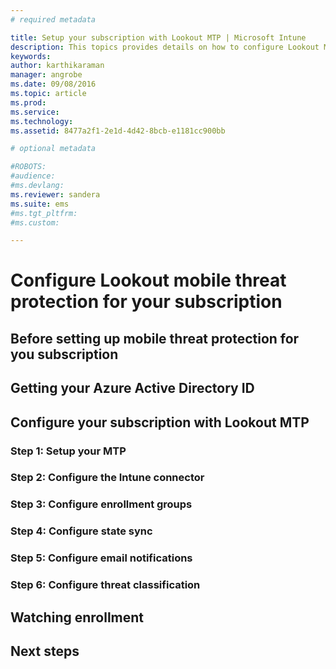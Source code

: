 ```yaml
---
# required metadata

title: Setup your subscription with Lookout MTP | Microsoft Intune
description: This topics provides details on how to configure Lookout MTP.
keywords:
author: karthikaraman
manager: angrobe
ms.date: 09/08/2016
ms.topic: article
ms.prod:
ms.service:
ms.technology:
ms.assetid: 8477a2f1-2e1d-4d42-8bcb-e1181cc900bb

# optional metadata

#ROBOTS:
#audience:
#ms.devlang:
ms.reviewer: sandera
ms.suite: ems
#ms.tgt_pltfrm:
#ms.custom:

---
```


# Configure Lookout mobile threat protection for your subscription
## Before setting up mobile threat protection for you subscription
## Getting your Azure Active Directory ID
## Configure your subscription with Lookout MTP
### Step 1: Setup your MTP
### Step 2: Configure the Intune connector
### Step 3: Configure enrollment groups
### Step 4: Configure state sync
### Step 5: Configure email notifications
### Step 6: Configure threat classification
## Watching enrollment
## Next steps
